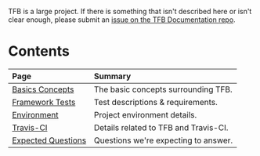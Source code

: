 TFB is a large project. If there is something that isn't described here
or isn't clear enough, please submit an 
[issue on the TFB Documentation repo](https://github.com/TechEmpower/TFB-Documentation/issues).

# Contents

| Page | Summary |
|:---- |:------- |
[Basics Concepts](Project-Information/Concepts) | The basic concepts surrounding TFB.
[Framework Tests](Project-Information/Framework-Tests) | Test descriptions & requirements.
[Environment](Project-Information/Environment) | Project environment details.
[Travis-CI](Project-Information/Travis-CI) | Details related to TFB and Travis-CI.
[Expected Questions](Project-Information/Expected-Questions) | Questions we're expecting to answer.
